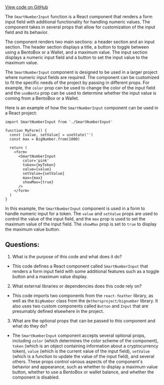 [View code on GitHub](zoo-labs/zoo/blob/master/core/src/features/kashi/SmartNumberInput.tsx)

The `SmartNumberInput` function is a React component that renders a form input field with additional functionality for handling numeric values. The component takes in several props that allow for customization of the input field and its behavior. 

The component renders two main sections: a header section and an input section. The header section displays a title, a button to toggle between using a BentoBox or a Wallet, and a maximum value. The input section displays a numeric input field and a button to set the input value to the maximum value. 

The `SmartNumberInput` component is designed to be used in a larger project where numeric input fields are required. The component can be customized to fit the specific needs of the project by passing in different props. For example, the `color` prop can be used to change the color of the input field and the `useBento` prop can be used to determine whether the input value is coming from a BentoBox or a Wallet. 

Here is an example of how the `SmartNumberInput` component can be used in a React project:

```
import SmartNumberInput from './SmartNumberInput'

function MyForm() {
  const [value, setValue] = useState('')
  const max = BigNumber.from(1000)

  return (
    <form>
      <SmartNumberInput
        color='pink'
        token={myToken}
        value={value}
        setValue={setValue}
        max={max}
        showMax={true}
      />
    </form>
  )
}
```

In this example, the `SmartNumberInput` component is used in a form to handle numeric input for a token. The `value` and `setValue` props are used to control the value of the input field, and the `max` prop is used to set the maximum value of the input field. The `showMax` prop is set to `true` to display the maximum value button.
## Questions: 
 1. What is the purpose of this code and what does it do?
- This code defines a React component called `SmartNumberInput` that renders a form input field with some additional features such as a toggle button and a maximum value display.

2. What external libraries or dependencies does this code rely on?
- This code imports two components from the `react-feather` library, as well as the `BigNumber` class from the `@ethersproject/bignumber` library. It also uses two custom components called `Button` and `Input` that are presumably defined elsewhere in the project.

3. What are the optional props that can be passed to this component and what do they do?
- The `SmartNumberInput` component accepts several optional props, including `color` (which determines the color scheme of the component), `token` (which is an object containing information about a cryptocurrency token), `value` (which is the current value of the input field), `setValue` (which is a function to update the value of the input field), and several others. These props control various aspects of the component's behavior and appearance, such as whether to display a maximum value button, whether to use a BentoBox or wallet balance, and whether the component is disabled.